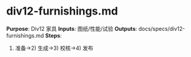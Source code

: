 # div12-furnishings.md

**Purpose**: Div12 家具
**Inputs**: 图纸/性能/试验
**Outputs**: docs/specs/div12-furnishings.md
**Steps**:

1. 准备→2) 生成→3) 校核→4) 发布
